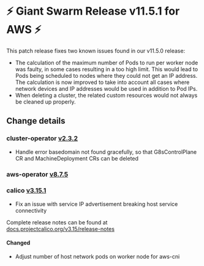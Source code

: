 # :zap: Giant Swarm Release v11.5.1 for AWS :zap:

This patch release fixes two known issues found in our v11.5.0 release:

- The calculation of the maximum number of Pods to run per worker node was faulty, in some cases resulting in a too high limit. This would lead to Pods being scheduled to nodes where they could not get an IP address. The calculation is now improved to take into account all cases where network devices and IP addresses would be used in addition to Pod IPs.
- When deleting a cluster, the related custom resources would not always be cleaned up properly.

## Change details

### cluster-operator [v2.3.2](https://github.com/giantswarm/cluster-operator/releases/tag/v2.3.2)

- Handle error basedomain not found gracefully, so that G8sControlPlane CR and MachineDeployment CRs can be deleted

### aws-operator [v8.7.5](https://github.com/giantswarm/aws-operator/releases/tag/v8.7.5)

### calico [v3.15.1](https://github.com/projectcalico/calico/releases/tag/v3.15.1)

- Fix an issue with service IP advertisement breaking host service connectivity

Complete release notes can be found at [docs.projectcalico.org/v3.15/release-notes](https://docs.projectcalico.org/v3.15/release-notes/)

#### Changed

- Adjust number of host network pods on worker node for aws-cni
